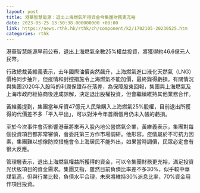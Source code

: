 ```yaml
---
layout: post
title: 港華智慧能源：退出上海燃氣所得資金令集團財務更充裕
date: 2023-05-25 13:50:38.000000000 +08:00
link: https://news.rthk.hk/rthk/ch/component/k2/1702105-20230525.htm
categories: rthk
---
```


港華智慧能源早前公布，退出上海燃氣全數25%權益投資，將獲得約46.6億元人民幣。

行政總裁黃維義表示，去年國際油價突然飆升，上海燃氣進口液化天然氣（LNG）價格同步抽升，但疫情和封控措施令上海燃氣不能加價，最終錄得虧損。有關情況與集團2020年入股時的利潤保證存在落差，為保障股東回報，集團與上海燃氣及上海市政府經協商後達成諒解，決定退出股權投資，但會繼續維持其他業務合作。

黃維義提到，集團當年斥資47億元人民幣購入上海燃氣25%股權，目前退出所獲得的代價差不多「平入平出」，可以對沖今年首兩個月仍未入帳的虧損。

至於今次事件會否影響港華將來再入股內地公營燃氣企業，黃維義表示，集團對每個投資項目都非常審慎，會委託第三方作市場調研。他形容，疫情屬於不可抗力因素，集團難以想像防控措施會令上海居民不能外出，如果當時調價，民眾必定會有很大反應。

管理層表示，退出上海燃氣權益所獲得的資金，可以令集團財務更充裕，滿足投資光伏板項目的資金需求。集團又指，雖然目前負債比率差不多30%，似乎較中華煤氣高，但與行業比較，負債水平合理，未來將維持30%派息比率，70%資金用作項目投資。
